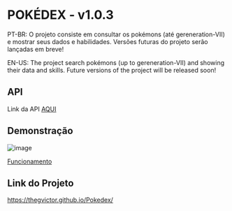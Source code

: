 
# POKÉDEX - v1.0.3

PT-BR: O projeto consiste em consultar os pokémons (até gereneration-VII) e mostrar seus dados e habilidades. Versões futuras do projeto serão lançadas em breve!

EN-US: The project search pokémons (up to gereneration-VII) and showing their data and skills. Future versions of the project will be released soon!


## API

Link da API [AQUI](https://pokeapi.co)


## Demonstração


![image](https://user-images.githubusercontent.com/86200641/236877536-04369c8d-1793-4386-a3a9-50a1e611c116.png)

[Funcionamento](https://raw.githubusercontent.com/TheGVictor/Pokedex-V1/master/pokedexDemo.gif)






## Link do Projeto

https://thegvictor.github.io/Pokedex/
